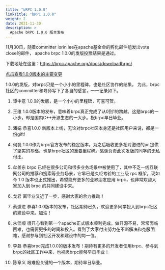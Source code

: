 ```yaml
---
title: "bRPC 1.0.0"
linkTitle: "bRPC 1.0.0"
weight: 2
date: 2021-11-30
description: >
  Apache bRPC 1.0.0 版本发布
---
```

11月30日，随着committer lorin lee在apache基金会的孵化邮件组发出vote close的邮件， apache brpc 1.0.0的发版投票结果是通过。

下载地址在这里：https://brpc.apache.org/docs/downloadbrpc/

[点击查看1.0.0版本的主要变更](../../../../../docs/blogs/releases/1.0.0/)

1.0.0的发版，对brpc只是一个小小的里程碑，也是社区协作的结果。
为此，brpc社区的committer和导师写下了各自的感言，一一记录如下。


1. 谭中意  1.0.0的发版，是一个小小的里程碑，可喜可贺。

2. 王维 1.0.0版本的发布，意味着brpc真正完成了从0到1的跨越。这是brpc的一小步，却是国内C++开源生态的一大步。祝brpc早日毕业。

3. 潘娟 恭喜1.0.0 新版本上线，无论对brpc社区本身还是社区用户来说，都是一份gift!

4. 何磊 1.0.0作为brpc官方发布的稳定版本，为之后吸收更多相对激进的pr 提供了坚实的基础，也是brpc社区的重要里程碑。感谢负责此次发版的同学的无私付出。

5. 牟盖东 brpc 已经在很多公司和很多业务场景中被使用了，其中不乏一线互联网公司的推荐和搜索等业务场景，它早已是久经考验的工业级 rpc 框架。现如今 1.0 版本也正式推出，希望能有更多的业界朋友应用 brpc，也非常欢迎大家加入到 brpc 的共同建设中来。

6. 戈君 离毕业又近了一步，感谢大家的合力推动！

7. 蔡道进 恭喜1.0.0版本的发布，社区期待已久，欢迎更多同学投入到brpc社区的建设中来。加油！

8. 朱佳顺 很开心看到第一个apache正式版本顺利完成。做开源不易，常常面临困难，也需要更多的时间和投入。看到了大家付出努力在不断解决和克服困难，感谢参与到社区开发和建设中的每一位。

9. 李磊 恭喜brpc完成1.0.0的版本发布！期待有更多的开发者使用brpc、参与到brpc的社区工作中来，也祝愿brpc能够早日毕业！

10. 陈章义 艰难但关键的一个版本，期待早日毕业。